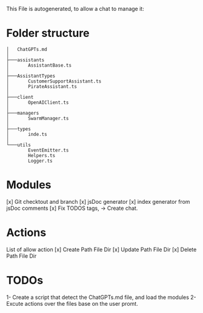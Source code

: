 This File is autogenerated, to allow a chat to manage it:

# Folder structure

```
│   ChatGPTs.md
│
├───assistants
│       AssistantBase.ts
│
├───AssistantTypes
│       CustomerSupportAssistant.ts
│       PirateAssistant.ts
│
├───client
│       OpenAIClient.ts
│
├───managers
│       SwarmManager.ts
│
├───types
│       inde.ts
│
└───utils
        EventEmitter.ts
        Helpers.ts
        Logger.ts
```

# Modules

[x] Git checktout and branch
[x] jsDoc generator
[x] index generator from jsDoc comments
[x] Fix TODOS tags, -> Create chat.

# Actions

List of allow action
[x] Create Path File Dir
[x] Update Path File Dir
[x] Delete Path File Dir

# TODOs

1- Create a script that detect the ChatGPTs.md file, and load the modules
2- Excute actions over the files base on the user promt.
